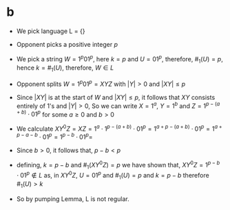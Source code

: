 # b
- We pick language
L = {}
- Opponent picks a positive integer $p$

- We pick a string $W = 1^p01^p$, here $k = p$ and $U = 01^p$, therefore, $\#_1(U) = p$, hence $k = \#_1(U)$, therefore, $W \in L$

- Opponent splits $W = 1^p01^p = XYZ$ with $|Y|>0$ and $|XY|\leq p$

- Since $|XY|$ is at the start of $W$ and  $|XY|\leq p$, it follows that $XY$ consists entirely of 1's and $|Y|>0$,
So we can write $X = 1^a$, $Y = 1^b$ and $Z = 1^{p-(a+b)} \cdot 01^p$ for some $a \geq 0$ and $b>0$

- We calculate $XY^0Z = XZ = 1^a \cdot 1^{p-(a+b)} \cdot 01^p = 1^{a+p-(a+b)} \cdot 01^p = 1^{a+p-a-b} \cdot 01^p = 1^{p-b} \cdot 01^p =$
- Since $b> 0$, it follows that, $p-b < p$
- defining, $k = p-b$ and $\#_1(XY^0Z) = p$ we have shown that, $XY^0Z = 1^{p-b} \cdot 01^p \notin L$ as, 
  in $XY^0Z$, $U = 01^p$ and $\#_1(U) = p$ and $k = p-b$ therefore $\#_1(U)>k$

- So by pumping Lemma, L is not regular.
<!-- ----
- Opponent picks, $p$
- We choose, $W = 1^p1011^p$ 
- Opponent splits $W = 0^p1^p0^{2p+1}=XYZ$ with $|Y|>0$ and $|XY|\leq p$
- Since $|XY|$ is at the start of $W$ and  $|XY|\leq p$, it follows that XY consists entirely of 0'sand $|Y|>0$

  - since, k = p+1, $k\geq 1$,  
$U = 011^p$, $\#_1(U) = p+1$, and $\#_1(U) = k$, 
therefore  $W \in L$
- Opponet chooses, 
  - $X = 1^a$
  - $Y = 1^b$
  - $XY = 1^a\cdot 1^b$ where $a+b\leq p$ and $b>0$
  - $XYZ = 1^a\cdot 1^b\cdot 1^{p+1-(a+b)} \cdot 0\cdot 1\cdot 1^p$
- We choose, $y^0$, 
  - hence $W' = XY^0Z = 1^a\cdot 1^{p+1-(a+b)} \cdot 0\cdot 1\cdot1^p$
  $\therefore$ $W' = 1^{a+p+1-a-b}\cdot0\cdot 1\cdot1^p = 1^{p+1-b}\cdot0\cdot 1\cdot1^p$
  $\implies$, $k = p+1-b$, $U = 011^p$ and $\#_1(U) = p+1$
  Since $b>0$ 
  $\therefore p+1 > p+1-b\implies \#_1(U)>k$
  $\therefore$ $W' \notin L$ -->
